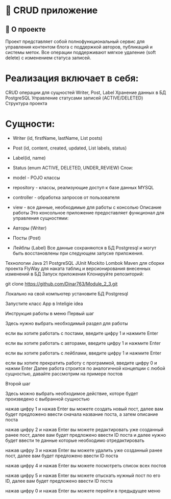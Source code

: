 # 📝 CRUD приложение

## 🚀 О проекте
Проект представляет собой полнофункциональный сервис для управления контентом блога с поддержкой авторов, публикаций и системы меток. Все операции поддерживают мягкое удаление (soft delete) с изменением статуса записей.

# Реализация включает в себя:

CRUD операции для сущностей Writer, Post, Label
Хранение данных в БД PostgreSQL
Управление статусами записей (ACTIVE/DELETED)
Структура проекта

# Сущности:

- Writer (id, firstName, lastName, List posts)
- Post (id, content, created, updated, List labels, status)
- Label(id, name)
- Status (enum ACTIVE, DELETED, UNDER_REVIEW)
Слои:

- model - POJO клаcсы
- repository - классы, реализующие доступ к базе данных MYSQL
- controller - обработка запросов от пользователя
- view - все данные, необходимые для работы с консолью
Описание работы
Это консольное приложение предоставляет функционал для управления сущностями:

- Авторы (Writer)
- Посты (Post)
- Лейблы (Label)
Все данные сохраняются в БД Postgresql и могут быть восстановлены при следующем запуске приложения.

Технологии
Java 21
PostgreSQL
JUnit
Mockito
Lombok
Maven для сборки проекта
FlyWay для наката таблиц и версионирования внесенных изменений в БД
Запуск приложения
Клонируйте репозиторий:

git clone https://github.com/Dinar763/Module_2_3.git

Локально на свой компьютер установите БД Postgresql

Запустите класс App в Inteligie idea

Инструкция работы в меню
Первый шаг

Здесь нужно выбрать необходимый раздел для работы

если вы хотите работать с постами, введите цифру 1 и нажмите Enter

если вы хотите работать с авторами, введите цифру 1 и нажмите Enter

если вы хотите работать с лейблами, введите цифру 1 и нажмите Enter

если вы хотите прекратить работу с программой, введите цифру 0 и нажми Enter
Далее работа строится по аналогичной концепции с любой сущностью, давайте рассмотрим на примере постов

Второй шаг

Здесь можно выбрать необходимое действие, которе будет произведено с выбранной сущностью

нажав цифру 1 и нажав Enter вы можете создать новый пост, далее вам будет предложено ввести сначала название поста, а затем описание поста

нажав цифру 2 и нажав Enter вы можете редактировать уже созданный ранее пост, далее вам будет предложено ввести ID поста и далее нужно будет ввести те данные которые необходимо отредактировать

нажав цифру 3 и нажав Enter вы можете удалить уже созданный ранее пост, далее вам будет предложено ввести ID поста

нажав цифру 4 и нажав Enter вы можете посмотреть список всех постов

нажав цифру 5 и нажав Enter вы можете отыскать нужный пост по его ID, далее вам будет предложено ввести ID поста

нажав цифру 0 и нажав Enter вы можете перейти в предыдущее меню